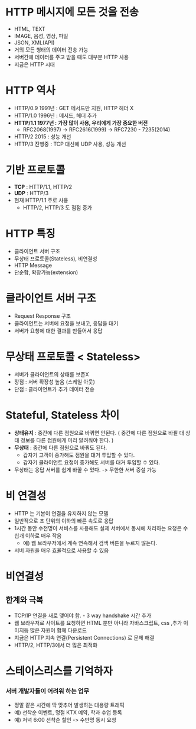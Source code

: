 # HTTP 메시지에 모든 것을 전송
- HTML, TEXT
- IMAGE, 음성, 영상, 파일 
- JSON, XML(API)
- 거의 모든 형태의 데이터 전송 가능
- 서버간에 데이터를 주고 받을 때도 대부분 HTTP 사용
- 지금은 HTTP 시대 

# HTTP 역사 
- HTTP/0.9 1991년 : GET 메서드만 지원, HTTP 헤더 X 
- HTTP/1.0 1996년 : 메서드, 헤더 추가
- **HTTP/1.1 1977년 : 가장 많이 사용, 우리에게 가장 중요한 버전**
	- RFC2068(1997) -> RFC2616(1999) -> RFC7230 - 7235(2014)
- HTTP/2 2015 :  성능 개선
- HTTP/3 진행중 : TCP 대신에 UDP 사용, 성능 개선 

# 기반 프로토콜 
- **TCP**  : HTTP/1.1, HTTP/2
- **UDP** : HTTP/3
- 현재 HTTP/1.1 주로 사용 
	- HTTP/2, HTTP/3 도 점점 증가 

# HTTP 특징 
- 클라이언트 서버 구조 
- 무상태 프로토콜(Stateless), 비연결성 
- HTTP Message
- 단순함, 확장가능(extension)


# 클라이언트  서버 구조 
- Request Response 구조 
- 클라이언트는 서버에 요청을 보내고, 응답을 대기 
- 서버가 요청에 대한 결과를 만들어서 응답 

# 무상태 프로토콜 < Stateless> 

- 서버가 클라이언트의 상태를 보존X
- 장점 : 서버 확장성 높음 (스케일 아웃)
- 단점 : 클라이언트가 추가 데이터 전송 

# Stateful, Stateless 차이 
 - **상태유지** : 중간에 다른 점원으로 바뀌면 안된다. 
   ( 중간에 다른 점원으로 바뀔 대  상태 정보를 다른 점원에게 미리 알려줘야 한다. )
- **무상태** : 중간에 다른 점원으로 바꿔도 된다. 
	- 갑자기 고객이 증가해도 점원을 대거 투입할 수 있다. 
	- 갑자기 클라이언트 요청이 증가해도 서버를 대거 투입할 수 있다. 
-  무상태는 응답 서버를 쉽게 바꿀 수 있다. -> 무한한 서버 증설 가능 


# 비 연결성 
- HTTP 는 기본이 연결을 유지하지 않는 모델 
- 일반적으로 초 단위의 이하의 빠른 속도로 응답 
- 1시간 동안 수천명이 서비스를 사용해도 실제 서버에서 동시에 처리하는 요청은 수십개 이하로 매우 작음 
	- 예) 웹 브라우저에서 계속 연속해서 검색 버튼을 누르지 않는다. 
- 서버 자원을 매우 효율적으로 사용할 수 있음 

# 비연결성 
## 한계와 극복 
- TCP/IP 연결을 새로 맺어야 함. - 3 way handshake 시간 추가 
- 웹 브라우저로 사이트를 요청하면 HTML 뿐만 아니라 자바스크립트, css ,추가 이미지등 많은 자원이 함께 다운로드 
- 지금은 HTTP 지속 연결(Persistent Connections) 로 문제 해결 
- HTTP/2, HTTP/3에서 더 많은 최적화 

# 스테이스리스를 기억하자 
### 서버 개발자들이 어려워 하는 업무 
- 정말 같은 시간에 딱 맞추어 발생하는 대용량 트래픽 
- 예) 선착순 이벤트, 명절 KTX 예약, 학과 수업 등록 
- 예) 저녁 6:00 선착순 할인 -> 수만명 동시 요청 


